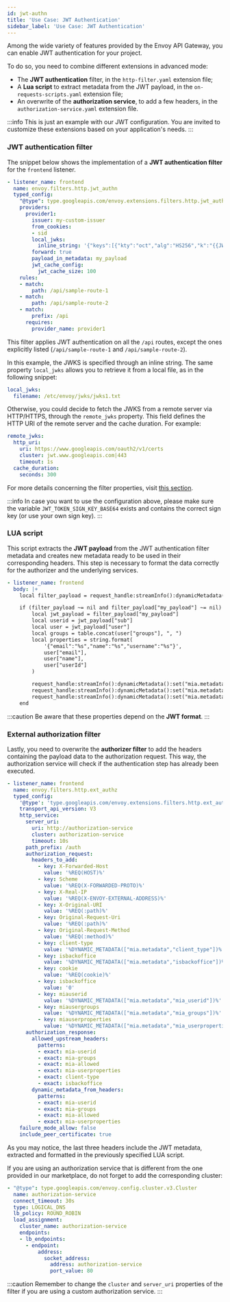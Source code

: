 ```yaml
---
id: jwt-authn
title: 'Use Case: JWT Authentication'
sidebar_label: 'Use Case: JWT Authentication'
---
```


Among the wide variety of features provided by the Envoy API Gateway, you can enable JWT authentication for your project.

To do so, you need to combine different extensions in advanced mode:

- The **JWT authentication** filter, in the `http-filter.yaml` extension file;
- A **Lua script** to extract metadata from the JWT payload, in the `on-requests-scripts.yaml` extension file;
- An overwrite of the **authorization service**, to add a few headers, in the `authorization-service.yaml` extension file.

:::info
This is just an example with our JWT configuration. You are invited to customize these extensions based on your application's needs.
:::

### JWT authentication filter

The snippet below shows the implementation of a **JWT authentication filter** for the `frontend` listener.

```yaml
- listener_name: frontend
  name: envoy.filters.http.jwt_authn
  typed_config:
    "@type": type.googleapis.com/envoy.extensions.filters.http.jwt_authn.v3.JwtAuthentication
    providers:
      provider1:
        issuer: my-custom-issuer
        from_cookies:
        - sid
        local_jwks:
          inline_string: '{"keys":[{"kty":"oct","alg":"HS256","k":"{{JWT_TOKEN_SIGN_KEY_BASE64}}"}]}'
        forward: true
        payload_in_metadata: my_payload
        jwt_cache_config:
          jwt_cache_size: 100
    rules:
    - match:
        path: /api/sample-route-1
    - match:
        path: /api/sample-route-2
    - match:
        prefix: /api
      requires:
        provider_name: provider1
```

This filter applies JWT authentication on all the `/api` routes, except the ones explicitly listed (`/api/sample-route-1` and `/api/sample-route-2`). 

In this example, the JWKS is specified through an inline string. The same property `local_jwks` allows you to retrieve it from a local file, as in the following snippet:

```yaml
local_jwks:
  filename: /etc/envoy/jwks/jwks1.txt
```

Otherwise, you could decide to fetch the JWKS from a remote server via HTTP/HTTPS, through the `remote_jwks` property. This field defines the HTTP URI of the remote server and the cache duration. For example:

```yaml
remote_jwks:
  http_uri:
    uri: https://www.googleapis.com/oauth2/v1/certs
    cluster: jwt.www.googleapis.com|443
    timeout: 1s
  cache_duration:
    seconds: 300
```

For more details concerning the filter properties, visit [this section](../../../../runtime_suite/api-gateway-envoy/filters.md).

:::info
In case you want to use the configuration above, please make sure the variable `JWT_TOKEN_SIGN_KEY_BASE64` exists and contains the correct sign key (or use your own sign key).
:::

### LUA script

This script extracts the **JWT payload** from the JWT authentication filter metadata and creates new metadata ready to be used in their corresponding headers. This step is necessary to format the data correctly for the authorizer and the underlying services.

```yaml
- listener_name: frontend
  body: |+
    local filter_payload = request_handle:streamInfo():dynamicMetadata():get("envoy.filters.http.jwt_authn")

    if (filter_payload ~= nil and filter_payload["my_payload"] ~= nil) then
        local jwt_payload = filter_payload["my_payload"]
        local userid = jwt_payload["sub"]
        local user = jwt_payload["user"]
        local groups = table.concat(user["groups"], ", ")
        local properties = string.format(
            '{"email":"%s","name":"%s","username":"%s"}',
            user["email"],
            user["name"],
            user["userId"]
        )

        request_handle:streamInfo():dynamicMetadata():set("mia.metadata", "mia_userid", userid)
        request_handle:streamInfo():dynamicMetadata():set("mia.metadata", "mia_groups", groups)
        request_handle:streamInfo():dynamicMetadata():set("mia.metadata", "mia_userproperties", properties)
    end
```

:::caution
Be aware that these properties depend on the **JWT format**.
:::

### External authorization filter

Lastly, you need to overwrite the **authorizer filter** to add the headers containing the payload data to the authorization request. This way, the authorization service will check if the authentication step has already been executed.

```yaml
- listener_name: frontend
  name: envoy.filters.http.ext_authz
  typed_config:
    '@type': 'type.googleapis.com/envoy.extensions.filters.http.ext_authz.v3.ExtAuthz'
    transport_api_version: V3
    http_service:
      server_uri:
        uri: http://authorization-service
        cluster: authorization-service
        timeout: 10s
      path_prefix: /auth
      authorization_request:
        headers_to_add:
          - key: X-Forwarded-Host
            value: '%REQ(HOST)%'
          - key: Scheme
            value: '%REQ(X-FORWARDED-PROTO)%'
          - key: X-Real-IP
            value: '%REQ(X-ENVOY-EXTERNAL-ADDRESS)%'
          - key: X-Original-URI
            value: '%REQ(:path)%'
          - key: Original-Request-Uri
            value: '%REQ(:path)%'
          - key: Original-Request-Method
            value: '%REQ(:method)%'
          - key: client-type
            value: '%DYNAMIC_METADATA(["mia.metadata","client_type"])%'
          - key: isbackoffice
            value: '%DYNAMIC_METADATA(["mia.metadata","isbackoffice"])%'
          - key: cookie
            value: '%REQ(cookie)%'
          - key: isbackoffice
            value: '0'
          - key: miauserid
            value: '%DYNAMIC_METADATA(["mia.metadata","mia_userid"])%'
          - key: miausergroups
            value: '%DYNAMIC_METADATA(["mia.metadata","mia_groups"])%'
          - key: miauserproperties
            value: '%DYNAMIC_METADATA(["mia.metadata","mia_userproperties"])%'
      authorization_response:
        allowed_upstream_headers:
          patterns:
          - exact: mia-userid
          - exact: mia-groups
          - exact: mia-allowed
          - exact: mia-userproperties
          - exact: client-type
          - exact: isbackoffice
        dynamic_metadata_from_headers:
          patterns:
          - exact: mia-userid
          - exact: mia-groups
          - exact: mia-allowed
          - exact: mia-userproperties
    failure_mode_allow: false
    include_peer_certificate: true
```

As you may notice, the last three headers include the JWT metadata, extracted and formatted in the previously specified LUA script.

If you are using an authorization service that is different from the one provided in our marketplace, do not forget to add the corresponding cluster:

```yaml
- "@type": type.googleapis.com/envoy.config.cluster.v3.Cluster
  name: authorization-service
  connect_timeout: 30s
  type: LOGICAL_DNS
  lb_policy: ROUND_ROBIN
  load_assignment:
    cluster_name: authorization-service
    endpoints:
    - lb_endpoints:
      - endpoint:
          address:
            socket_address:
              address: authorization-service
              port_value: 80
```

:::caution
Remember to change the `cluster` and `server_uri` properties of the filter if you are using a custom authorization service.
:::
